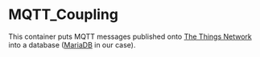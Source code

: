 # MQTT_Coupling

This container puts MQTT messages published onto [The Things Network](https://www.thethingsnetwork.org/) into a database ([MariaDB](https://mariadb.org/) in our case).

